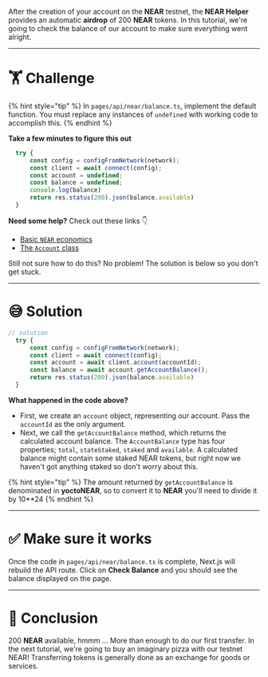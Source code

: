 After the creation of your account on the **NEAR** testnet, the **NEAR Helper** provides an automatic **airdrop** of 200 **NEAR** tokens. In this tutorial, we're going to check the balance of our account to make sure everything went alright.

---

# 🏋️ Challenge

{% hint style="tip" %}
In `pages/api/near/balance.ts`, implement the default function. You must replace any instances of `undefined` with working code to accomplish this.
{% endhint %}

**Take a few minutes to figure this out**

```typescript
  try {
      const config = configFromNetwork(network);
      const client = await connect(config);
      const account = undefined;
      const balance = undefined;
      console.log(balance)
      return res.status(200).json(balance.available)
  }
```

**Need some help?** Check out these links 👇

- [Basic `NEAR` economics](https://docs.near.org/docs/concepts/gas)
- [The `Account` class](https://near.github.io/near-api-js/classes/account.account-1.html)

Still not sure how to do this? No problem! The solution is below so you don't get stuck.

---

# 😅 Solution

```typescript
// solution
  try {
      const config = configFromNetwork(network);
      const client = await connect(config);
      const account = await client.account(accountId);
      const balance = await account.getAccountBalance();
      return res.status(200).json(balance.available)
  }
```

**What happened in the code above?**

- First, we create an `account` object, representing our account. Pass the `accountId` as the only argument.
- Next, we call the `getAccountBalance` method, which returns the calculated account balance. The `AccountBalance` type has four properties; `total`, `stateStaked`, `staked` and `available`. A calculated balance might contain some staked NEAR tokens, but right now we haven't got anything staked so don't worry about this.

{% hint style="tip" %}
The amount returned by `getAccountBalance` is denominated in **yoctoNEAR**, so to convert it to **NEAR** you'll need to divide it by 10\*\*24
{% endhint %}

---

# ✅ Make sure it works

Once the code in `pages/api/near/balance.ts` is complete, Next.js will rebuild the API route. Click on **Check Balance** and you should see the balance displayed on the page.

---

# 🏁 Conclusion

200 **NEAR** available, hmmm ... More than enough to do our first transfer. In the next tutorial, we're going to buy an imaginary pizza with our testnet NEAR! Transferring tokens is generally done as an exchange for goods or services.
